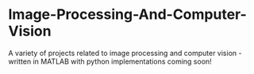 # Image-Processing-And-Computer-Vision
A variety of projects related to image processing and computer vision - written in MATLAB with python implementations coming soon!
